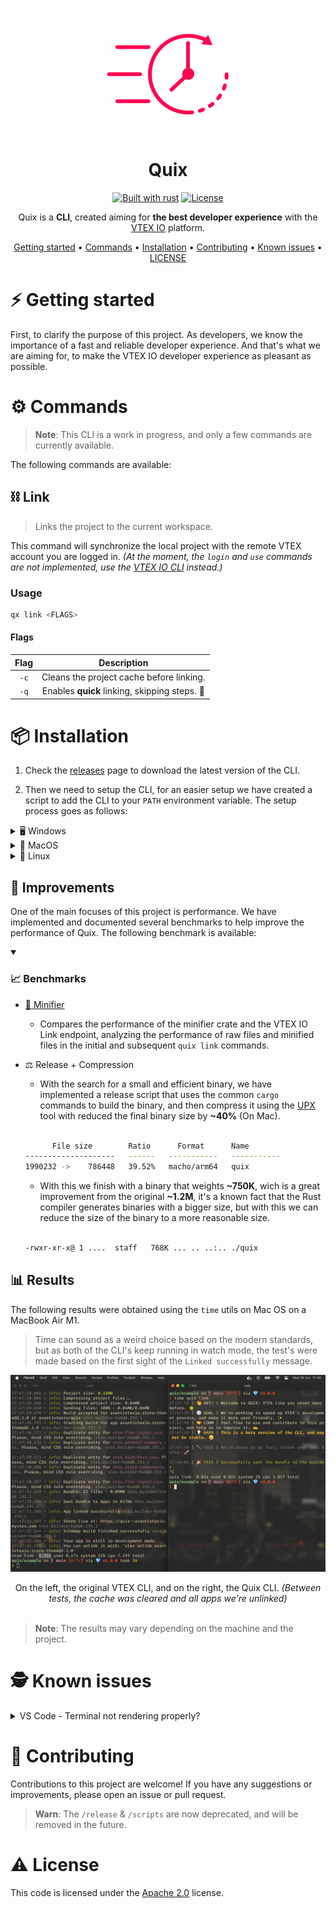 <div align="center">

![logo.png](./assets/logo.png)

# Quix

[![Built with rust][rust-badge]][rust] [![License][license-badge]][license]

Quix is a **CLI**, created aiming for **the best developer experience** with the [VTEX IO](https://vtex.io/) platform.

[Getting started](#getting-started) • [Commands](#commands) • [Installation](#installation) • [Contributing](#contributing) • [Known issues](#known-issues) • [LICENSE](#license)

</div>

<a name="getting-started">

# ⚡️ Getting started

</a>

First, to clarify the purpose of this project. As developers, we know the importance of a fast and reliable developer experience. And that's what we are aiming for, to make the VTEX IO developer experience as pleasant as possible.

<a name="commands">

# ⚙️ Commands

</a>

> **Note**: This CLI is a work in progress, and only a few commands are currently available.

The following commands are available:

## ⛓️ Link

> Links the project to the current workspace.

This command will synchronize the local project with the remote VTEX account you are logged in. _(At the moment, the `login` and `use` commands are not implemented, use the [VTEX IO CLI](toolbelt) instead.)_

### Usage

```bash
qx link <FLAGS>
```

#### Flags

| Flag | Description                                   |
| :--: | :-------------------------------------------: |
| `-c` | Cleans the project cache before linking.      |
| `-q` | Enables **quick** linking, skipping steps. 👀 |

<a name="installation">

# 📦 Installation

</a>

1. Check the [releases]("https://github.com/rafaelrcamargo/quix/releases") page to download the latest version of the CLI.

2. Then we need to setup the CLI, for an easier setup we have created a script to add the CLI to your `PATH` environment variable. The setup process goes as follows:

<details>
<summary>🖥️ Windows</summary>

> **Warn**: Tested on version `0.0.0`, newer versions are expected to work, but not covered.

```powershell
git clone https://github.com/rafaelrcamargo/quix
cd quix

cargo run # OR cargo build --release
```

</details>

<details>
<summary>🍎 MacOS</summary>

```bash
git clone https://github.com/rafaelrcamargo/quix
cd quix

cargo run # OR cargo build --release
```

</details>

<details>
<summary>🐧 Linux</summary>

> **Warn**: Tested on version `0.0.0`, newer versions are expected to work, but not covered.

```bash
git clone https://github.com/rafaelrcamargo/quix
cd quix

cargo run # OR cargo build --release
```

</details>

## 🧮 Improvements

One of the main focuses of this project is performance. We have implemented and documented several benchmarks to help improve the performance of Quix. The following benchmark is available:

<details open>

<summary>

### 📈 Benchmarks

</summary>

- [🛑 Minifier](/benchmarks/minifier/results.md)
  - Compares the performance of the minifier crate and the VTEX IO Link endpoint, analyzing the performance of raw files and minified files in the initial and subsequent `quix link` commands.
- ⚖️ Release + Compression
  - With the search for a small and efficient binary, we have implemented a release script that uses the common `cargo` commands to build the binary, and then compress it using the [UPX](https://upx.github.io/) tool with reduced the final binary size by **~40%** (On Mac).

  <br />

  ```sh
        File size        Ratio      Format      Name
  --------------------   ------   -----------   -----------
  1990232 ->    786448   39.52%   macho/arm64   quix
  ```

  - With this we finish with a binary that weights **~750K**, wich is a great improvement from the original **~1.2M**, it's a known fact that the Rust compiler generates binaries with a bigger size, but with this we can reduce the size of the binary to a more reasonable size.

  <br />

  ```sh
  -rwxr-xr-x@ 1 ....  staff   768K ... .. ..:.. ./quix
  ```

</details>

<a name="results">

## 📊 Results

</a>

The following results were obtained using the `time` utils on Mac OS on a MacBook Air M1.

> Time can sound as a weird choice based on the modern standards, but as both of the CLI's keep running in watch mode, the test's were made based on the first sight of the `Linked successfully` message.

![banner.png](./assets/time.png)

<div align="center">
  On the left, the original VTEX CLI, and on the right, the Quix CLI. <i>(Between tests, the cache was cleared and all apps we're unlinked)</i>
</div>

<br />

> **Note**: The results may vary depending on the machine and the project.

<a name="known-issues">

# 🕵️ Known issues

</a>

<details>
<summary>VS Code - Terminal not rendering properly?</summary>
<br>
That's a known issue, and it's related to the way VS Code handles the terminal. To fix this, just open the settings and add the following line:

```json
{
  ...
  "terminal.integrated.gpuAcceleration": "on"
}
```

This will enable the GPU acceleration for the terminal, and it will fix the rendering issue.

> For now this solves the issue, but can get kinda weird with some appearance settings.

</details>

<a name="contributing">

# 🥇 Contributing

</a>

Contributions to this project are welcome! If you have any suggestions or improvements, please open an issue or pull request.

> **Warn**: The `/release` & `/scripts` are now deprecated, and will be removed in the future.

<a name="license">

# ⚠️ License

</a>

This code is licensed under the [Apache 2.0](LICENSE) license.

[rust-badge]: https://img.shields.io/badge/builtwith-rust-B7410E?style=flat-square
[rust]: https://www.rust-lang.org/pt-BR
[license-badge]: https://img.shields.io/github/license/rafaelrcamargo/quix?color=lightgray&style=flat-square
[license]: https://github.com/rafaelrcamargo/quix/blob/main/LICENSE

